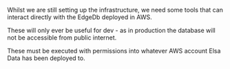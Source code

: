 Whilst we are still setting up the infrastructure, we need some
tools that can interact directly with the EdgeDb deployed in AWS.

These will only ever be useful for dev - as in production the database
will not be accessible from public internet.

These must be executed with permissions into whatever AWS account
Elsa Data has been deployed to.
